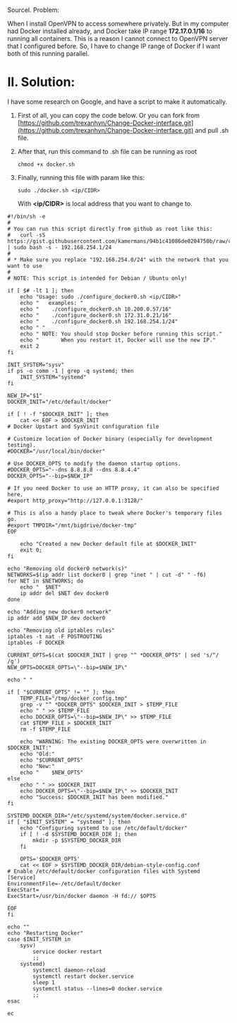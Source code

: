 # 

SourceI. Problem:

When I install OpenVPN to access somewhere privately. But in my computer had Docker installed already, and Docker take IP range **172.17.0.1/16** to running all containers. This is a reason I cannot connect to OpenVPN server that I configured before. So, I have to change IP range of Docker if I want both of this running parallel.

# II. Solution:

I have some research on Google, and have a script to make it automatically.

1. First of all, you can copy the code below. Or you can fork from [https://github.com/trexanhvn/Change-Docker-interface.git](https://github.com/trexanhvn/Change-Docker-interface.git) and pull .sh file.
2. After that, run this command to .sh file can be running as root
   ```
   chmod +x docker.sh
   ```
3. Finally, running this file with param like this:

   ```
   sudo ./docker.sh <ip/CIDR>
   ```

   With **&lt;ip/CIDR&gt;** is local address that you want to change to.

```
#!/bin/sh -e
#
# You can run this script directly from github as root like this:
#   curl -sS https://gist.githubusercontent.com/kamermans/94b1c41086de0204750b/raw/configure_docker0.sh | sudo bash -s - 192.168.254.1/24
#
# * Make sure you replace "192.168.254.0/24" with the network that you want to use
#
# NOTE: This script is intended for Debian / Ubuntu only!

if [ $# -lt 1 ]; then
    echo "Usage: sudo ./configure_docker0.sh <ip/CIDR>"
    echo "   examples: "
    echo "    ./configure_docker0.sh 10.200.0.57/16"
    echo "    ./configure_docker0.sh 172.31.0.21/16"
    echo "    ./configure_docker0.sh 192.168.254.1/24"
    echo " "
    echo " NOTE: You should stop Docker before running this script."
    echo "       When you restart it, Docker will use the new IP."
    exit 2
fi

INIT_SYSTEM="sysv"
if ps -o comm -1 | grep -q systemd; then
    INIT_SYSTEM="systemd"
fi

NEW_IP="$1"
DOCKER_INIT="/etc/default/docker"

if [ ! -f "$DOCKER_INIT" ]; then
    cat << EOF > $DOCKER_INIT
# Docker Upstart and SysVinit configuration file

# Customize location of Docker binary (especially for development testing).
#DOCKER="/usr/local/bin/docker"

# Use DOCKER_OPTS to modify the daemon startup options.
#DOCKER_OPTS="--dns 8.8.8.8 --dns 8.8.4.4"
DOCKER_OPTS="--bip=$NEW_IP"

# If you need Docker to use an HTTP proxy, it can also be specified here.
#export http_proxy="http://127.0.0.1:3128/"

# This is also a handy place to tweak where Docker's temporary files go.
#export TMPDIR="/mnt/bigdrive/docker-tmp"
EOF

    echo "Created a new Docker default file at $DOCKER_INIT"
    exit 0;
fi

echo "Removing old docker0 network(s)"
NETWORKS=$(ip addr list docker0 | grep "inet " | cut -d" " -f6)
for NET in $NETWORKS; do
    echo "  $NET"
    ip addr del $NET dev docker0
done

echo "Adding new docker0 network"
ip addr add $NEW_IP dev docker0

echo "Removing old iptables rules"
iptables -t nat -F POSTROUTING
iptables -F DOCKER

CURRENT_OPTS=$(cat $DOCKER_INIT | grep "^ *DOCKER_OPTS" | sed 's/^/    /g')
NEW_OPTS=DOCKER_OPTS=\"--bip=$NEW_IP\"

echo " "

if [ "$CURRENT_OPTS" != "" ]; then
    TEMP_FILE="/tmp/docker_config.tmp"
    grep -v "^ *DOCKER_OPTS" $DOCKER_INIT > $TEMP_FILE
    echo " " >> $TEMP_FILE
    echo DOCKER_OPTS=\"--bip=$NEW_IP\" >> $TEMP_FILE
    cat $TEMP_FILE > $DOCKER_INIT
    rm -f $TEMP_FILE

    echo "WARNING: The existing DOCKER_OPTS were overwritten in $DOCKER_INIT:"
    echo "Old:"
    echo "$CURRENT_OPTS"
    echo "New:"
    echo "    $NEW_OPTS"
else
    echo " " >> $DOCKER_INIT
    echo DOCKER_OPTS=\"--bip=$NEW_IP\" >> $DOCKER_INIT
    echo "Success: $DOCKER_INIT has been modified."
fi

SYSTEMD_DOCKER_DIR="/etc/systemd/system/docker.service.d"
if [ "$INIT_SYSTEM" = "systemd" ]; then
    echo "Configuring systemd to use /etc/default/docker"
    if [ ! -d $SYSTEMD_DOCKER_DIR ]; then
        mkdir -p $SYSTEMD_DOCKER_DIR
    fi

    OPTS='$DOCKER_OPTS'
    cat << EOF > $SYSTEMD_DOCKER_DIR/debian-style-config.conf
# Enable /etc/default/docker configuration files with Systemd
[Service]
EnvironmentFile=-/etc/default/docker
ExecStart=
ExecStart=/usr/bin/docker daemon -H fd:// $OPTS

EOF
fi

echo ""
echo "Restarting Docker"
case $INIT_SYSTEM in
    sysv)
        service docker restart
        ;;
    systemd)
        systemctl daemon-reload
        systemctl restart docker.service
        sleep 1
        systemctl status --lines=0 docker.service
        ;;
esac

ec
```



